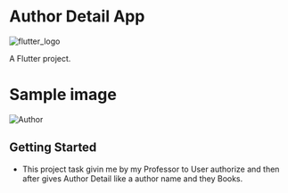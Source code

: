 # Author Detail App 
![flutter_logo](https://user-images.githubusercontent.com/108392662/195489964-916018ca-f52f-4eaf-967e-addcca5f5251.png)

A Flutter project.

# Sample image
![Author](https://user-images.githubusercontent.com/108392662/195489940-5afba093-ea79-4f4d-b581-b2c2d6716bad.jpg)

## Getting Started
- This project task givin me by my Professor to User authorize and then after gives Author Detail like a author name and they Books.

